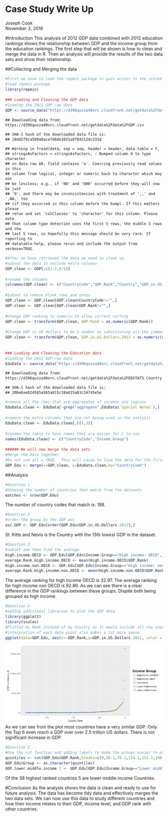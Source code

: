 # Case Study Write Up
Joseph Cook  
November 2, 2016  

#Introduction
This analysis of 2012 GDP data combined with 2012 education rankings shows the relationship between GDP and the income group from the education rankings.  The first step that will be shown is how to clean and merge the data in R. Then an analysis will provide the results of the two data sets and show their relationship.

##Collecting and Merging the data

```r
#First we need to load the repmis package to gain access to the stored data
#load repmis package
library(repmis)

### Loading and Cleaning the GDP data
#loading the 2012 GDP raw data
GDP <- source_data("https://d396qusza40orc.cloudfront.net/getdata%2Fdata%2FGDP.csv")
```

```
## Downloading data from: https://d396qusza40orc.cloudfront.net/getdata%2Fdata%2FGDP.csv
```

```
## SHA-1 hash of the downloaded data file is:
## 18dd2f9ca509a8ace7d8de3831a8f842124c533d
```

```
## Warning in fread(data, sep = sep, header = header, data.table = F,
## stringsAsFactors = stringsAsFactors, : Bumped column 6 to type character
## on data row 66, field contains 'a'. Coercing previously read values in this
## column from logical, integer or numeric back to character which may not
## be lossless; e.g., if '00' and '000' occurred before they will now be just
## '0', and there may be inconsistencies with treatment of ',,' and ',NA,' too
## (if they occurred in this column before the bump). If this matters please
## rerun and set 'colClasses' to 'character' for this column. Please note
## that column type detection uses the first 5 rows, the middle 5 rows and the
## last 5 rows, so hopefully this message should be very rare. If reporting to
## datatable-help, please rerun and include the output from verbose=TRUE.
```

```r
#After we have retrieved the data we need to clean up
#subset the data to exclude extra columns
GDP.clean <- GDP[,c(1:2,4:5)]

#rename the columns
colnames(GDP.clean) <- c("CountryCode","GDP.Rank","Country","GDP.in.US.Dollars.2012")

#Subset to remove blank rows and notes
GDP.clean <- GDP.clean[GDP.clean$CountryCode!="",]
GDP.clean <- GDP.clean[GDP.clean$GDP.Rank!="",]

#Change GDP ranking to numeric to allow correct sorting
GDP.clean <- transform(GDP.clean, GDP.Rank = as.numeric(GDP.Rank))

#Change GDP in US dollars to be a number by substituting all the commas out and changing the class to numeric
GDP.clean <- transform(GDP.clean, GDP.in.US.Dollars.2012 = as.numeric(gsub(",","",GDP.in.US.Dollars.2012)))


### Loading and Cleaning the Education data
#loading the 2012 GDP raw data
EduData <- source_data("https://d396qusza40orc.cloudfront.net/getdata%2Fdata%2FEDSTATS_Country.csv")
```

```
## Downloading data from: https://d396qusza40orc.cloudfront.net/getdata%2Fdata%2FEDSTATS_Country.csv
```

```
## SHA-1 hash of the downloaded data file is:
## 20be6ae8245b5a565a815c18a615a83c34745e5e
```

```r
#remove all the rows that are aggregates of incomes and regions
EduData.clean <- EduData[-grep("aggregate",EduData$`Special Notes`),]

#remove the extra columns that are not being used in the analysis
EduData.clean <- EduData.clean[,c(1,3)]

#rename the table to have names that are easier for r to use
names(EduData.clean) <- c("CountryCode","Income.Group")

###### We will now merge the data sets
#Merge the data together
#Do not use all = TRUE.  This will cause to lose the data for the first question
GDP.Edu <- merge(x=GDP.clean, y=EduData.clean,by="CountryCode")
```
##Analysis

```r
#Question 1
#Showing the number of countries that match from the datasets
matches <- nrow(GDP.Edu)
```
The number of country codes that match is: 188.

```r
#Question 2
#order the group by the GDP asc
asc.GDP <- GDP.Edu[order(GDP.Edu$GDP.in.US.Dollars.2012),]
```
St. Kitts and Nevis is the Country with the 13th lowest GDP in the dataset.

```r
#Question 3
#subset and then find the average
High.income.OECD <- GDP.Edu[GDP.Edu$Income.Group=="High income: OECD",]
average.Rank.High.income.OECD <- mean(High.income.OECD$GDP.Rank)
High.income.non.OECD <- GDP.Edu[GDP.Edu$Income.Group=="High income: nonOECD",]
average.Rank.High.income.non.OECD <- mean(High.income.non.OECD$GDP.Rank)
```

The average ranking for high income OECD is 32.97.  The average ranking for high income non OECD is 92.86. As we can see there is a clear difference in the GDP rankings between these groups.  Dispite both being grouped as high income.



```r
#Question 4
#adding additional libraries to plot the GDP data
library(ggplot2)
library(scales)
#Plotted by Rank instead of by Country as it would include all the countries and plot looked a lot cleaner
#interpretion of each data point also makes a lot more sense
ggplot(data=GDP.Edu, aes(x=-GDP.Rank,y=GDP.in.US.Dollars.2012, color = factor(Income.Group)))+ geom_point()+ labs(x="Country Rank",y="GDP in Millions US") + theme(legend.title = element_text(color = "black", size=16, face="bold")) + scale_color_discrete(name="Income Group") + scale_y_continuous(labels= comma)
```

![](JoeCookCaseStudy_files/figure-html/question4-1.png)<!-- -->
As we can see from the plot most countries have a very similar GDP.  Only the Top 6 even reach a GDP over over 2.5 trillion US dollars.  There is not significant increase in GDP.  

```r
#Question 5
#Use the cut function and adding labels to make the groups easier to parse later
quintiles <- cut(GDP.Edu$GDP.Rank,breaks=c(0,38.1,76.1,114.1,152.1,190.1),labels= c(1,2,3,4,5))
GDP.Edu$Group <- as.character(quintiles)
GDP.lower.middle.income.1 <- GDP.Edu[GDP.Edu$Income.Group=="Lower middle income" & GDP.Edu$Group=="1",]
```
Of the 38 highest ranked countries 5 are lower middle income Countries.

#Conclusion
As the analysis shows the data is clean and ready to use for future analysis.  The data has become tidy data and effectively merges the two data sets.  We can now use this data to study different countries and how their income relates to their GDP, income level, and GDP rank with other countries.
